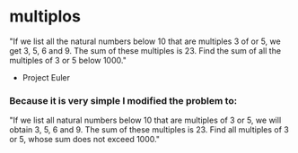 # multiplos
"If we list all the natural numbers below 10 that are multiples 3 of or 5, we get 3, 5, 6 and 9. The sum of these multiples is 23. Find the sum of all the multiples of 3 or 5 below 1000."
- Project Euler

### Because it is very simple I modified the problem to:

"If we list all natural numbers below 10 that are multiples of 3 or 5, we will obtain 3, 5, 6 and 9. The sum of these multiples is 23. Find all multiples of 3 or 5, whose sum does not exceed 1000."
